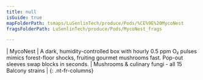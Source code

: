 ```yaml
---
title: null
isGuide: true
mapFolderPath: tsmaps/LuSenlinTech/produce/Pods/%CE%9E%20MycoNest
fragsFolderPath: LuSenlinTech/produce/Pods/MycoNest_frags

---
```



<!-- tsGuideRenderComment {"guide":{"id":"xXuA9T1ko","path":"LuSenlinTech/produce/Pods","fragmentFolderPath":"LuSenlinTech/produce/Pods/MycoNest_frags"},"fragment":{"id":"xXuA9T1ko","topLevelMapKey":"wkMEfW00lE","mapKeyChain":"wkMEfW00lE","guideID":"xXuA9T0pd","guidePath":"c:/GitHub/MuddySpud/MuddySpud.github.io/tsmaps/LuSenlinTech/produce/Pods/MycoNest.tspod","chartKey":"wkMEfW00lE","isLeaf":false,"options":[{"id":"xXuA9W0zJ","option":"MycoNest details","order":1,"isAncillary":true}]}} -->

| MycoNest | A dark, humidity-controlled box with hourly 0.5 ppm O₂ pulses mimics forest-floor shocks, fruiting gourmet mushrooms fast. Pop-out sleeves swap blocks in seconds. | Mushrooms & culinary fungi - all 15 Balcony strains |
{: .nt-fr-columns}
